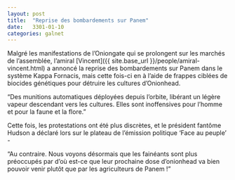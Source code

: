 ```yaml
---
layout: post
title:  "Reprise des bombardements sur Panem"
date:   3301-01-10
categories: galnet
---
```

Malgré les manifestations de l’Oniongate qui se prolongent sur les marchés de l’assemblée, l’amiral [Vincent]({{ site.base_url }}/people/amiral-vincent.html) a annoncé la reprise des bombardements sur Panem dans le système Kappa Fornacis, mais cette fois-ci en à l’aide de frappes ciblées de biocides génétiques pour détruire les cultures d’Onionhead.

“Des munitions automatiques déployées depuis l’orbite, libérant un légère vapeur descendant vers les cultures. Elles sont inoffensives pour l’homme et pour la faune et la flore.”

Cette fois, les protestations ont été plus discrètes, et le président fantôme Hudson a déclaré lors sur le plateau de l’émission politique ‘Face au peuple’ -

“Au contraire. Nous voyons désormais que les fainéants sont plus préoccupés par d’où est-ce que leur prochaine dose d’onionhead va bien pouvoir venir plutôt que par les agriculteurs de Panem !”
